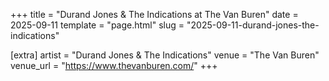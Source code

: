 +++
title = "Durand Jones & The Indications at The Van Buren"
date = 2025-09-11
template = "page.html"
slug = "2025-09-11-durand-jones-the-indications"

[extra]
artist = "Durand Jones & The Indications"
venue = "The Van Buren"
venue_url = "https://www.thevanburen.com/"
+++
